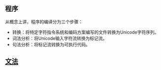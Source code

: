 ## 程序

从概念上讲，程序的编译分为三个步骤：

* 转换：将特定字符指令系统和编码方案编写的文件转换为Unicode字符序列。
* 词法分析：将Unicode输入字符流转换为标记流。
* 句法分析：将标记流转换为可执行代码。

## [文法](/文法.md)







